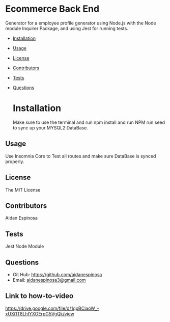 # Ecommerce Back End

Generator for a employee profile generator using Node.js with the Node module Inquirer Package, and using Jest for running tests.

- [Installation](#installation)
- [Usage](#usage)
- [License](#license)
- [Contributors](#contribute)
- [Tests](#tests)
- [Questions](#questions)

  # Installation

  Make sure to use the terminal and run npm install and run NPM run seed to sync up your MYSQL2 DataBase.

## Usage

Use Insomnia Core to Test all routes and make sure DataBase is synced properly.

## License

The MIT License

## Contributors

Aidan Espinosa

## Tests

Jest Node Module

## Questions

- Git Hub: https://github.com/aidanespinosa
- Email: aidanespinosa3@gmail.com

## Link to how-to-video

https://drive.google.com/file/d/1qpBCiaoW_-xUXi1T8LhIYXOErpG5VgQk/view
